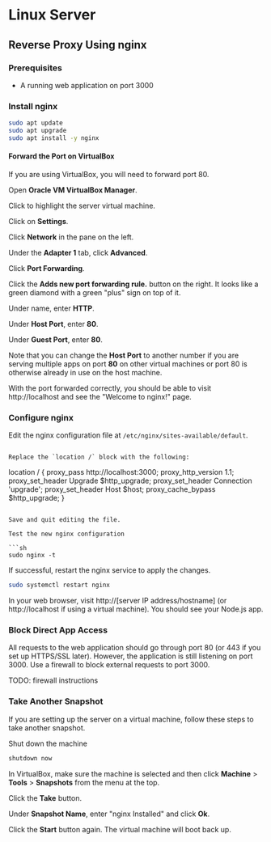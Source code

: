 # Linux Server

## Reverse Proxy Using nginx

### Prerequisites

- A running web application on port 3000

### Install nginx

```sh
sudo apt update
sudo apt upgrade
sudo apt install -y nginx
```

#### Forward the Port on VirtualBox

If you are using VirtualBox, you will need to forward port 80.

Open **Oracle VM VirtualBox Manager**.

Click to highlight the server virtual machine.

Click on **Settings**.

Click **Network** in the pane on the left.

Under the **Adapter 1** tab, click **Advanced**.

Click **Port Forwarding**.

Click the **Adds new port forwarding rule.** button on the right. It looks like
a green diamond with a green "plus" sign on top of it.

Under name, enter **HTTP**.

Under **Host Port**, enter **80**.

Under **Guest Port**, enter **80**.

Note that you can change the **Host Port** to another number if you are serving
multiple apps on port **80** on other virtual machines or port 80 is otherwise
already in use on the host machine.

With the port forwarded correctly, you should be able to visit http://localhost
and see the "Welcome to nginx!" page.

### Configure nginx

Edit the nginx configuration file at `/etc/nginx/sites-available/default`.
```

Replace the `location /` block with the following:

```
location / {
    proxy_pass http://localhost:3000;
    proxy_http_version 1.1;
    proxy_set_header Upgrade $http_upgrade;
    proxy_set_header Connection 'upgrade';
    proxy_set_header Host $host;
    proxy_cache_bypass $http_upgrade;
}
```

Save and quit editing the file.

Test the new nginx configuration

```sh
sudo nginx -t
```

If successful, restart the nginx service to apply the changes.

```sh
sudo systemctl restart nginx
```

In your web browser, visit http://[server IP address/hostname] (or
http://localhost if using a virtual machine). You should see your Node.js app.

### Block Direct App Access

All requests to the web application should go through port 80 (or 443 if you set
up HTTPS/SSL later). However, the application is still listening on port 3000.
Use a firewall to block external requests to port 3000.

TODO: firewall instructions

### Take Another Snapshot

If you are setting up the server on a virtual machine, follow these steps to
take another snapshot.

Shut down the machine

```sh
shutdown now
```

In VirtualBox, make sure the machine is selected and then click **Machine** >
**Tools** > **Snapshots** from the menu at the top.

Click the **Take** button.

Under **Snapshot Name**, enter "nginx Installed" and click **Ok**.

Click the **Start** button again. The virtual machine will boot back up.
